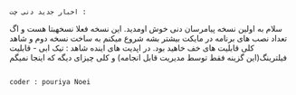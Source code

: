                                                                                اخبار جدید دنی چت : 
سلام به اولین نسخه پیامرسان دنی خوش اومدید.
این نسخه فعلا نسخهبتا هست و اگ تعداد نصب های برنامه در مایکت بیشتر بشه شروع میکنم به ساخت نسخه دوم و شاهد کلی قابلیت های خف خاهید بود.
در اپدیت های اینده شاهد :
تیک ابی - قابلیت فیلترینگ(این گزینه فقط توسط مدیریت قابل انجامه) و کلی چیزای دیگه که اینجا نمیگم



                                                                              coder : pouriya Noei
